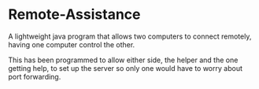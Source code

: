 # Remote-Assistance
A lightweight java program that allows two computers to connect remotely, having one computer control the other.

This has been programmed to allow either side, the helper and the one getting help, to set up the server so only one would have to worry about port forwarding.
